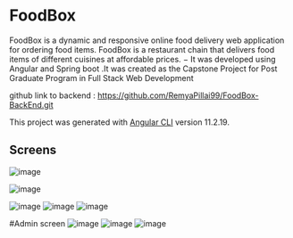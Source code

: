 # FoodBox
FoodBox is a dynamic and responsive online food delivery web application for ordering food items. FoodBox is a restaurant chain that delivers food items of different cuisines at affordable prices.
−	It was developed using Angular and Spring boot .It was created as the Capstone Project for Post Graduate Program in Full Stack Web Development

github link to backend : https://github.com/RemyaPillai99/FoodBox-BackEnd.git

This project was generated with [Angular CLI](https://github.com/angular/angular-cli) version 11.2.19.

## Screens 
 
![image](https://user-images.githubusercontent.com/98504298/193497732-9c8e259c-8fcb-4e03-8b36-62d20248dfdb.png)

![image](https://user-images.githubusercontent.com/98504298/193497789-4cd72c40-8736-4b84-8f91-ab2d10fab53a.png)

![image](https://user-images.githubusercontent.com/98504298/193497918-e9273c9c-4ada-4988-9b85-c8be80531693.png)
![image](https://user-images.githubusercontent.com/98504298/193498135-cbc3cc75-45b2-4c19-81d6-dd5ea220137f.png)
![image](https://user-images.githubusercontent.com/98504298/193498093-7591298c-d245-4713-b8c3-eb2d033769bd.png)

#Admin screen
![image](https://user-images.githubusercontent.com/98504298/193498220-5c218a00-d392-454f-879b-6a0bb9dfd8cc.png)
![image](https://user-images.githubusercontent.com/98504298/193498321-769d138b-fa75-4cd5-8edb-79674d1b5224.png)
![image](https://user-images.githubusercontent.com/98504298/193498401-a91d9381-d638-4e11-9089-e1d283d1ec64.png)






